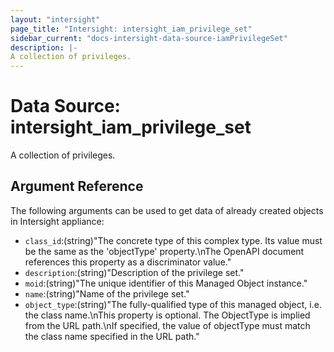 ```yaml
---
layout: "intersight"
page_title: "Intersight: intersight_iam_privilege_set"
sidebar_current: "docs-intersight-data-source-iamPrivilegeSet"
description: |-
A collection of privileges.
---
```


# Data Source: intersight_iam_privilege_set
A collection of privileges.
## Argument Reference
The following arguments can be used to get data of already created objects in Intersight appliance:
* `class_id`:(string)"The concrete type of this complex type. Its value must be the same as the 'objectType' property.\nThe OpenAPI document references this property as a discriminator value."
* `description`:(string)"Description of the privilege set."
* `moid`:(string)"The unique identifier of this Managed Object instance."
* `name`:(string)"Name of the privilege set."
* `object_type`:(string)"The fully-qualified type of this managed object, i.e. the class name.\nThis property is optional. The ObjectType is implied from the URL path.\nIf specified, the value of objectType must match the class name specified in the URL path."
